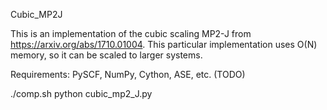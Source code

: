 Cubic_MP2J

This is an implementation of the cubic scaling MP2-J from https://arxiv.org/abs/1710.01004. This particular implementation uses O(N) memory, so it can be scaled to larger systems.

Requirements: PySCF, NumPy, Cython, ASE, etc. (TODO)

./comp.sh
python cubic_mp2_J.py
